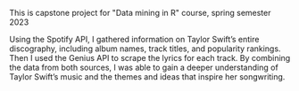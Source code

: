 This is capstone project for "Data mining in R" course, spring semester 2023

Using the Spotify API, I gathered information on Taylor Swift’s entire discography, including album names, track titles, and popularity rankings. Then I used the Genius API to scrape the lyrics for each track. By combining the data from both sources, I was able to gain a deeper understanding of Taylor Swift’s music and the themes and ideas that inspire her songwriting.
